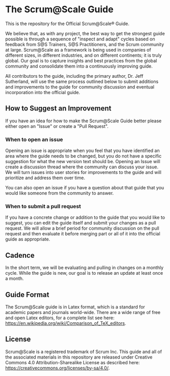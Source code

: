 # The Scrum@Scale Guide
This is the repository for the Official Scrum@Scale&reg; Guide.

We believe that, as with any project, the best way to get the strongest guide possible is through a sequence of "inspect and adapt" cycles based on feedback from S@S Trainers, S@S Practitioners, and the Scrum community at large.    Scrum@Scale as a framework is being used in companies of different sizes, in different industries, and on different continents; it is truly global.  Our goal is to capture insights and best practices from the global community and consolidate them into a continuously improving guide.

All contributors to the guide, including the primary author, Dr. Jeff Sutherland, will use the same process outlined below to submit additions and improvements to the guide for community discussion and eventual incorporation into the official guide.

## How to Suggest an Improvement

If you have an idea for how to make the Scrum@Scale Guide better please either open an "Issue" or create a "Pull Request".

### When to open an issue
Opening an issue is appropriate when you feel that you have identified an area where the guide needs to be changed, but you do not have a specific suggestion for what the new version text should be.  Opening an Issue will create a discussion thread where the community can discuss your issue.  We will turn issues into user stories for improvements to the guide and will prioritize and address them over time.

You can also open an issue if you have a question about that guide that you would like someone from the community to answer.

### When to submit a pull request
If you have a concrete change or addition to the guide that you would like to suggest, you can edit the guide itself and submit your changes as a pull request.  We will allow a brief period for community discussion on the pull request and then evaluate it before merging part or all of it into the official guide as appropriate.

## Cadence
In the short term, we will be evaluating and pulling in changes on a monthly cycle.  While the guide is new, our goal is to release an update at least once a month.

## Guide Format
The Scrum@Scale guide is in Latex format, which is a standard for academic papers and journals world-wide.  There are a wide range of free and open Latex editors, for a complete list see here: https://en.wikipedia.org/wiki/Comparison_of_TeX_editors.

## License  
Scrum@Scale is a registered trademark of Scrum Inc.  This guide and all of the associated materials in this repository are released under Creative Commons 4.0 Attribution-Sharealike License as described here: https://creativecommons.org/licenses/by-sa/4.0/.
